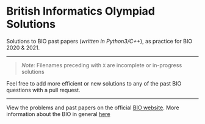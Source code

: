 # British Informatics Olympiad Solutions

Solutions to BIO past papers (*written in Python3/C++*), as practice for BIO 2020 & 2021.

---

> *Note:* Filenames preceding with `X` are incomplete or in-progress solutions

Feel free to add more efficient or new solutions to any of the past BIO questions with a pull request.

---

View the problems and past papers on the official [BIO website](https://www.olympiad.org.uk/problems.html).
More information about the BIO in general [here](https://www.olympiad.org.uk/)
